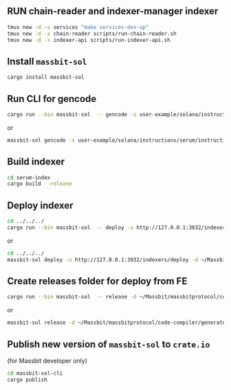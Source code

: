 ## RUN chain-reader and indexer-manager indexer
```bash
tmux new -d -s services "make services-dev-up"
tmux new -d -s chain-reader scripts/run-chain-reader.sh
tmux new -d -s indexer-api scripts/run-indexer-api.sh
```

## Install `massbit-sol`
```bash
cargo install massbit-sol
```

## Run CLI for gencode
```bash
cargo run --bin massbit-sol  -- gencode -s user-example/solana/instructions/serum/instruction.json -o code-compiler/generated/serum-index -c user-example/solana/instructions/serum/config.json
```
or 
```bash
massbit-sol gencode -s user-example/solana/instructions/serum/instruction.json -o code-compiler/generated/serum-index -c user-example/solana/instructions/serum/config.json
```
## Build indexer
```bash
cd serum-index
cargo build --release
```

## Deploy indexer
```bash
cd ../../../
cargo run --bin massbit-sol  -- deploy -u http://127.0.0.1:3032/indexers/deploy -d ~/Massbit/massbitprotocol/code-compiler/generated/serum-index-meanful
```
or
```bash
cd ../../../
massbit-sol deploy -u http://127.0.0.1:3032/indexers/deploy -d ~/Massbit/massbitprotocol/code-compiler/generated/serum-index
```

## Create releases folder for deploy from FE
```bash
cargo run --bin massbit-sol  -- release -d ~/Massbit/massbitprotocol/code-compiler/generated/serum-index
```
or
```bash
massbit-sol release -d ~/Massbit/massbitprotocol/code-compiler/generated/serum-index
```

## Publish new version of `massbit-sol` to `crate.io` 
(for Massbit developer only)
```bash
cd massbit-sol-cli
cargo publish
```
